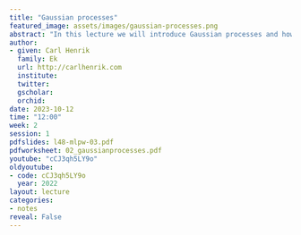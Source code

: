 ```yaml
---
title: "Gaussian processes"
featured_image: assets/images/gaussian-processes.png
abstract: "In this lecture we will introduce Gaussian processes and how they can be used to specify probability distributions over the space of functions. We will provide both an practical intuitive explanation and a more mathematically rigourus definition through stochastic processes."
author:
- given: Carl Henrik
  family: Ek
  url: http://carlhenrik.com
  institute: 
  twitter: 
  gscholar: 
  orchid: 
date: 2023-10-12
time: "12:00"
week: 2
session: 1
pdfslides: l48-mlpw-03.pdf
pdfworksheet: 02_gaussianprocesses.pdf
youtube: "cCJ3qh5LY9o"
oldyoutube: 
- code: cCJ3qh5LY9o
  year: 2022
layout: lecture
categories:
- notes
reveal: False
---
```






